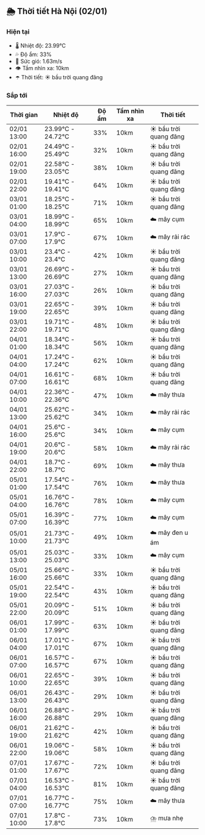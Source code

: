 ## 🌦️ Thời tiết Hà Nội (02/01)

### Hiện tại

- 🌡️ Nhiệt độ: 23.99℃
- 💦 Độ ẩm: 33%
- 💨 Sức gió: 1.63m/s
- 👁️ Tầm nhìn xa: 10km
- ☂️ Thời tiết: ☀️ bầu trời quang đãng

### Sắp tới

| Thời gian | Nhiệt độ | Độ ẩm | Tầm nhìn xa | Thời tiết |
| --- | --- | --- | --- | --- |
| 02/01 13:00 | 23.99℃ - 24.72℃ | 33% | 10km | ☀️ bầu trời quang đãng |
| 02/01 16:00 | 24.49℃ - 25.49℃ | 32% | 10km | ☀️ bầu trời quang đãng |
| 02/01 19:00 | 22.58℃ - 23.05℃ | 38% | 10km | ☀️ bầu trời quang đãng |
| 02/01 22:00 | 19.41℃ - 19.41℃ | 64% | 10km | ☀️ bầu trời quang đãng |
| 03/01 01:00 | 18.25℃ - 18.25℃ | 71% | 10km | ☀️ bầu trời quang đãng |
| 03/01 04:00 | 18.99℃ - 18.99℃ | 65% | 10km | ☁️ mây cụm |
| 03/01 07:00 | 17.9℃ - 17.9℃ | 67% | 10km | ☁️ mây rải rác |
| 03/01 10:00 | 23.4℃ - 23.4℃ | 42% | 10km | ☀️ bầu trời quang đãng |
| 03/01 13:00 | 26.69℃ - 26.69℃ | 27% | 10km | ☀️ bầu trời quang đãng |
| 03/01 16:00 | 27.03℃ - 27.03℃ | 26% | 10km | ☀️ bầu trời quang đãng |
| 03/01 19:00 | 22.65℃ - 22.65℃ | 39% | 10km | ☀️ bầu trời quang đãng |
| 03/01 22:00 | 19.71℃ - 19.71℃ | 48% | 10km | ☀️ bầu trời quang đãng |
| 04/01 01:00 | 18.34℃ - 18.34℃ | 56% | 10km | ☀️ bầu trời quang đãng |
| 04/01 04:00 | 17.24℃ - 17.24℃ | 62% | 10km | ☀️ bầu trời quang đãng |
| 04/01 07:00 | 16.61℃ - 16.61℃ | 68% | 10km | ☀️ bầu trời quang đãng |
| 04/01 10:00 | 22.36℃ - 22.36℃ | 47% | 10km | ☁️ mây thưa |
| 04/01 13:00 | 25.62℃ - 25.62℃ | 34% | 10km | ☁️ mây rải rác |
| 04/01 16:00 | 25.6℃ - 25.6℃ | 34% | 10km | ☁️ mây cụm |
| 04/01 19:00 | 20.6℃ - 20.6℃ | 58% | 10km | ☁️ mây rải rác |
| 04/01 22:00 | 18.7℃ - 18.7℃ | 69% | 10km | ☁️ mây thưa |
| 05/01 01:00 | 17.54℃ - 17.54℃ | 76% | 10km | ☁️ mây thưa |
| 05/01 04:00 | 16.76℃ - 16.76℃ | 78% | 10km | ☁️ mây cụm |
| 05/01 07:00 | 16.39℃ - 16.39℃ | 77% | 10km | ☁️ mây cụm |
| 05/01 10:00 | 21.73℃ - 21.73℃ | 49% | 10km | ☁️ mây đen u ám |
| 05/01 13:00 | 25.03℃ - 25.03℃ | 33% | 10km | ☁️ mây cụm |
| 05/01 16:00 | 25.66℃ - 25.66℃ | 33% | 10km | ☀️ bầu trời quang đãng |
| 05/01 19:00 | 22.54℃ - 22.54℃ | 43% | 10km | ☀️ bầu trời quang đãng |
| 05/01 22:00 | 20.09℃ - 20.09℃ | 51% | 10km | ☀️ bầu trời quang đãng |
| 06/01 01:00 | 17.99℃ - 17.99℃ | 63% | 10km | ☀️ bầu trời quang đãng |
| 06/01 04:00 | 17.01℃ - 17.01℃ | 67% | 10km | ☀️ bầu trời quang đãng |
| 06/01 07:00 | 16.57℃ - 16.57℃ | 67% | 10km | ☀️ bầu trời quang đãng |
| 06/01 10:00 | 22.65℃ - 22.65℃ | 39% | 10km | ☀️ bầu trời quang đãng |
| 06/01 13:00 | 26.43℃ - 26.43℃ | 29% | 10km | ☀️ bầu trời quang đãng |
| 06/01 16:00 | 26.88℃ - 26.88℃ | 29% | 10km | ☀️ bầu trời quang đãng |
| 06/01 19:00 | 21.62℃ - 21.62℃ | 42% | 10km | ☀️ bầu trời quang đãng |
| 06/01 22:00 | 19.06℃ - 19.06℃ | 58% | 10km | ☀️ bầu trời quang đãng |
| 07/01 01:00 | 17.67℃ - 17.67℃ | 72% | 10km | ☀️ bầu trời quang đãng |
| 07/01 04:00 | 16.53℃ - 16.53℃ | 81% | 10km | ☀️ bầu trời quang đãng |
| 07/01 07:00 | 16.77℃ - 16.77℃ | 75% | 10km | ☁️ mây thưa |
| 07/01 10:00 | 17.8℃ - 17.8℃ | 73% | 10km | ⛈️ mưa nhẹ |
